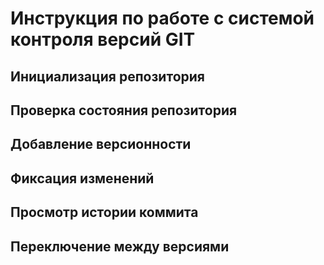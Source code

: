 # **Инструкция по работе с системой контроля версий GIT**

## Инициализация репозитория 

## Проверка состояния репозитория

## Добавление версионности 

## Фиксация изменений

## Просмотр истории коммита

## Переключение между версиями
